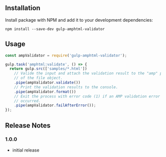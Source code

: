 ## Installation

Install package with NPM and add it to your development dependencies:

```
npm install --save-dev gulp-amphtml-validator
```

## Usage

```js
const ampValidator = require('gulp-amphtml-validator');

gulp.task('amphtml:validate', () => {
  return gulp.src(['samples/*.html'])
    // Valide the input and attach the validation result to the "amp" property
    // of the file object. 
    .pipe(ampValidator.validate())
    // Print the validation results to the console.
    .pipe(ampValidator.format())
    // Exit the process with error code (1) if an AMP validation error
    // occurred.
    .pipe(ampValidator.failAfterError());
});
```

## Release Notes

### 1.0.0

* initial release
